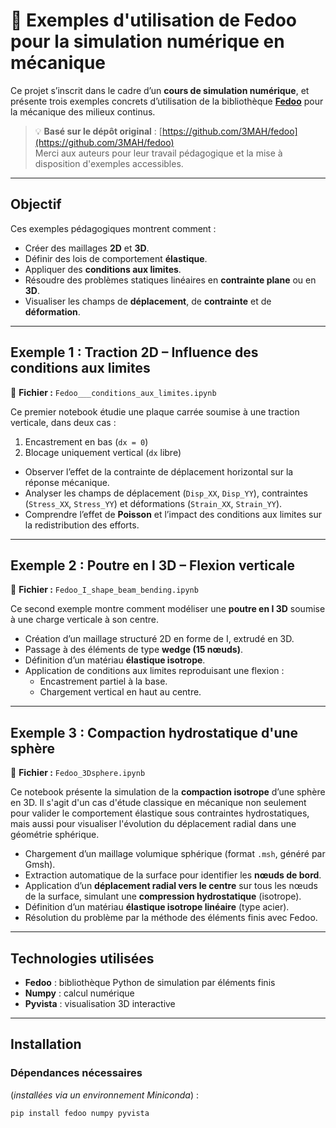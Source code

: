 # 🧮 Exemples d'utilisation de Fedoo pour la simulation numérique en mécanique

Ce projet s’inscrit dans le cadre d’un **cours de simulation numérique**, et présente trois exemples concrets d’utilisation de la bibliothèque **[Fedoo](https://fedoo.dev)** pour la mécanique des milieux continus.

> 💡 **Basé sur le dépôt original** : [https://github.com/3MAH/fedoo](https://github.com/3MAH/fedoo)  
> Merci aux auteurs pour leur travail pédagogique et la mise à disposition d'exemples accessibles.

---

## Objectif

Ces exemples pédagogiques montrent comment :

- Créer des maillages **2D** et **3D**.
- Définir des lois de comportement **élastique**.
- Appliquer des **conditions aux limites**.
- Résoudre des problèmes statiques linéaires en **contrainte plane** ou en **3D**.
- Visualiser les champs de **déplacement**, de **contrainte** et de **déformation**.

---

## Exemple 1 : Traction 2D – Influence des conditions aux limites

📄 **Fichier :** `Fedoo___conditions_aux_limites.ipynb`

Ce premier notebook étudie une plaque carrée soumise à une traction verticale, dans deux cas :

1. Encastrement en bas (`dx = 0`)
2. Blocage uniquement vertical (`dx` libre)

- Observer l’effet de la contrainte de déplacement horizontal sur la réponse mécanique.
- Analyser les champs de déplacement (`Disp_XX`, `Disp_YY`), contraintes (`Stress_XX`, `Stress_YY`) et déformations (`Strain_XX`, `Strain_YY`).
- Comprendre l’effet de **Poisson** et l’impact des conditions aux limites sur la redistribution des efforts.

---

## Exemple 2 : Poutre en I 3D – Flexion verticale

📄 **Fichier :** `Fedoo_I_shape_beam_bending.ipynb`

Ce second exemple montre comment modéliser une **poutre en I 3D** soumise à une charge verticale à son centre.

- Création d’un maillage structuré 2D en forme de I, extrudé en 3D.
- Passage à des éléments de type **wedge (15 nœuds)**.
- Définition d’un matériau **élastique isotrope**.
- Application de conditions aux limites reproduisant une flexion :
  - Encastrement partiel à la base.
  - Chargement vertical en haut au centre.

---
## Exemple 3 : Compaction hydrostatique d'une sphère

📄 **Fichier :** `Fedoo_3Dsphere.ipynb`

Ce notebook présente la simulation de la **compaction isotrope** d’une sphère en 3D. Il s'agit d'un cas d'étude classique en mécanique non seulement pour valider le comportement élastique sous contraintes hydrostatiques, mais aussi pour visualiser l'évolution du déplacement radial dans une géométrie sphérique.

- Chargement d’un maillage volumique sphérique (format `.msh`, généré par Gmsh).
- Extraction automatique de la surface pour identifier les **nœuds de bord**.
- Application d’un **déplacement radial vers le centre** sur tous les nœuds de la surface, simulant une **compression hydrostatique** (isotrope).
- Définition d’un matériau **élastique isotrope linéaire** (type acier).
- Résolution du problème par la méthode des éléments finis avec Fedoo.


---

## Technologies utilisées

- **Fedoo** : bibliothèque Python de simulation par éléments finis  
- **Numpy** : calcul numérique  
- **Pyvista** : visualisation 3D interactive

---

## Installation

### Dépendances nécessaires
(*installées via un environnement Miniconda*) :

```bash
pip install fedoo numpy pyvista
